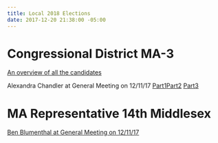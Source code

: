 ```yaml
---
title: Local 2018 Elections
date: 2017-12-20 21:38:00 -05:00
---
```


# Congressional District MA-3

[An overview of all the candidates](https://docs.google.com/presentation/d/1U4vfvlHfxJlbSxCuq8muFvahNwaD7yzgzgYcRJjV7gA/edit#slide=id.g2a5734a2c3_0_0)

Alexandra Chandler at General Meeting on 12/11/17 [Part1](https://youtu.be/qoTdJSUV4iw)[Part2](https://youtu.be/qoTdJSUV4iw)  [Part3](https://youtu.be/nvqjGJNQd8k)

# MA Representative 14th Middlesex 

[Ben Blumenthal at General Meeting on 12/11/17
](https://youtu.be/rBF8WGN0Jp0)
